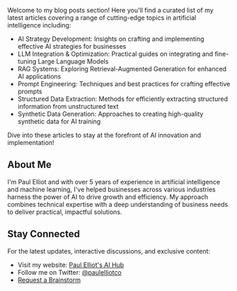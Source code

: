 Welcome to my blog posts section! Here you'll find a curated list of my latest articles covering a range of cutting-edge topics in artificial intelligence including:

- AI Strategy Development: Insights on crafting and implementing effective AI strategies for businesses
- LLM Integration & Optimization: Practical guides on integrating and fine-tuning Large Language Models
- RAG Systems: Exploring Retrieval-Augmented Generation for enhanced AI applications
- Prompt Engineering: Techniques and best practices for crafting effective prompts
- Structured Data Extraction: Methods for efficiently extracting structured information from unstructured text
- Synthetic Data Generation: Approaches to creating high-quality synthetic data for AI training

Dive into these articles to stay at the forefront of AI innovation and implementation!

## About Me

I'm Paul Elliot and with over 5 years of experience in artificial intelligence and machine learning, I've helped businesses across various industries harness the power of AI to drive growth and efficiency. My approach combines technical expertise with a deep understanding of business needs to deliver practical, impactful solutions.

## Stay Connected

For the latest updates, interactive discussions, and exclusive content:

- Visit my website: [Paul Elliot's AI Hub](https://paulelliot.podia.com/)
- Follow me on Twitter: [@paulelliotco](https://x.com/paulelliotco)
- [Request a Brainstorm](https://6a25k2eerv8.typeform.com/to/VamGm3b6)

